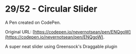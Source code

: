 # 29/52 - Circular Slider

A Pen created on CodePen.

Original URL: [https://codepen.io/nevernotsean/pen/ENQgoW](https://codepen.io/nevernotsean/pen/ENQgoW).

A super neat slider using Greensock's Draggable plugin